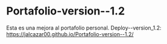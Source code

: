 # Portafolio-version--1.2
Esta es una mejora al portafolio personal.
Deploy--version_1.2: https://jalcazar00.github.io/Portafolio-version--1.2/
